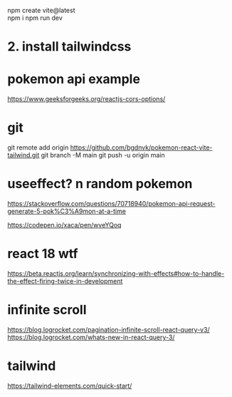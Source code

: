 npm create vite@latest  
npm i
npm run dev

# 2. install tailwindcss


# pokemon api example
https://www.geeksforgeeks.org/reactjs-cors-options/

# git
git remote add origin https://github.com/bgdnvk/pokemon-react-vite-tailwind.git
git branch -M main
git push -u origin main

# useeffect? n random pokemon
https://stackoverflow.com/questions/70718940/pokemon-api-request-generate-5-pok%C3%A9mon-at-a-time

https://codepen.io/xaca/pen/wveYQoq

# react 18 wtf
https://beta.reactjs.org/learn/synchronizing-with-effects#how-to-handle-the-effect-firing-twice-in-development

# infinite scroll
https://blog.logrocket.com/pagination-infinite-scroll-react-query-v3/
https://blog.logrocket.com/whats-new-in-react-query-3/

# tailwind
https://tailwind-elements.com/quick-start/